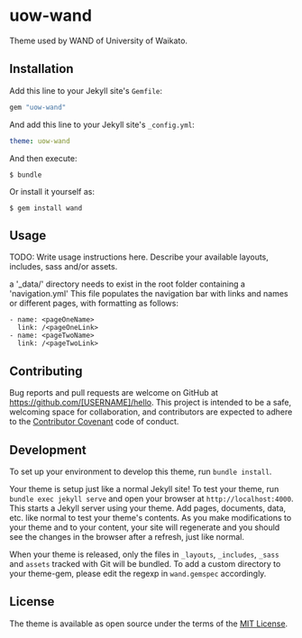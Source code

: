 # uow-wand

Theme used by WAND of University of Waikato. 


## Installation

Add this line to your Jekyll site's `Gemfile`:

```ruby
gem "uow-wand"
```

And add this line to your Jekyll site's `_config.yml`:

```yaml
theme: uow-wand
```

And then execute:

    $ bundle

Or install it yourself as:

    $ gem install wand

## Usage

TODO: Write usage instructions here. Describe your available layouts, includes, sass and/or assets.

a '_data/' directory needs to exist in the root folder containing a 'navigation.yml'
This file populates the navigation bar with links and names or different pages, with formatting as follows:
```
- name: <pageOneName>
  link: /<pageOneLink>
- name: <pageTwoName>
  link: /<pageTwoLink>
```

## Contributing

Bug reports and pull requests are welcome on GitHub at https://github.com/[USERNAME]/hello. This project is intended to be a safe, welcoming space for collaboration, and contributors are expected to adhere to the [Contributor Covenant](http://contributor-covenant.org) code of conduct.

## Development

To set up your environment to develop this theme, run `bundle install`.

Your theme is setup just like a normal Jekyll site! To test your theme, run `bundle exec jekyll serve` and open your browser at `http://localhost:4000`. This starts a Jekyll server using your theme. Add pages, documents, data, etc. like normal to test your theme's contents. As you make modifications to your theme and to your content, your site will regenerate and you should see the changes in the browser after a refresh, just like normal.

When your theme is released, only the files in `_layouts`, `_includes`, `_sass` and `assets` tracked with Git will be bundled.
To add a custom directory to your theme-gem, please edit the regexp in `wand.gemspec` accordingly.

## License

The theme is available as open source under the terms of the [MIT License](https://opensource.org/licenses/MIT).

